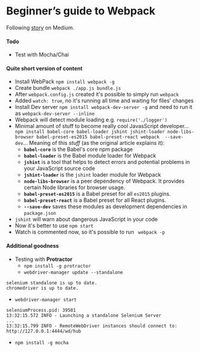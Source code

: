 # Beginner’s guide to Webpack

Following [story](https://medium.com/@dabit3/beginner-s-guide-to-webpack-b1f1a3638460#.ijtu08fj7) on Medium.

#### Todo

- Test with Mocha/Chai

#### Quite short version of content

- Install WebPack `npm install webpack -g`
- Create bundle `webpack ./app.js bundle.js`
- After `webpack.config.js` created it's possible to simply run `webpack`
- Added `watch: true`, no it's running all time and waiting for files' changes
- Install Dev server `npm install webpack-dev-server -g` and need to run it as `webpack-dev-server --inline`
- Webpack will detect module loading e.g. `require('./logger')`
- Minimal amount of stuff to become really cool JavasScript developer… `npm install babel-core babel-loader jshint jshint-loader node-libs-browser babel-preset-es2015 babel-preset-react webpack  --save-dev`... Meaning of this _stuff_ (as the original article explains it):
  * **`babel-core`** is the Babel's core npm package
  * **`babel-loader`** is the Babel module loader for Webpack
  * **`jshint`** is a tool that helps to detect errors and potential problems in your JavaScript source code
  * **`jshint-loader`** is the `jshint` loader module for Webpack
  * **`node-libs-browser`** is a peer dependency of Webpack. It provides certain Node libraries for browser usage.
  * **`babel-preset-es2015`** is a Babel preset for all `es2015` plugins.
  * **`babel-preset-react`** is a Babel preset for all React plugins.
  * **`--save-dev`** saves these modules as development dependencies in `package.json`
- `jshint` will warn about dangerous JavaScript in your code
- Now it's better to use `npm start`
- Watch is commented now, so it's possible to run ` webpack -p`

#### Additional goodness
- Testing with **Protractor**
  * `npm install -g protractor`
  * `webdriver-manager update --standalone`
```
selenium standalone is up to date.
chromedriver is up to date.
```
  * `webdriver-manager start`

```
seleniumProcess.pid: 39581
13:32:15.572 INFO - Launching a standalone Selenium Server
...
13:32:15.799 INFO - RemoteWebDriver instances should connect to: http://127.0.0.1:4444/wd/hub
```
  * `npm install -g mocha`
